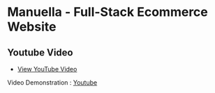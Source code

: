 
# Manuella - Full-Stack Ecommerce Website

## Youtube Video

- [View YouTube Video]([https://youtu.be/C4qZj0oT5Jk](https://youtu.be/pg3xomUrmFo))

Video Demonstration : [Youtube](https://youtu.be/pg3xomUrmFo)





 

